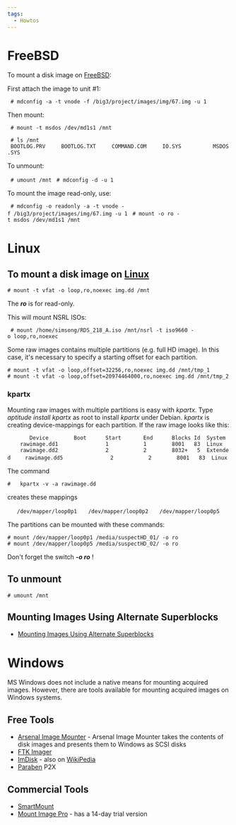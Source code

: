 ```yaml
---
tags:
  - Howtos
---
```

# FreeBSD

To mount a disk image on [FreeBSD](freebsd.md):

First attach the image to unit \#1:

` # mdconfig -a -t vnode -f /big3/project/images/img/67.img -u 1`

Then mount:

` # mount -t msdos /dev/md1s1 /mnt`

` # ls /mnt`
` BOOTLOG.PRV     BOOTLOG.TXT     COMMAND.COM     IO.SYS          MSDOS.SYS`

To unmount:

` # umount /mnt`
` # mdconfig -d -u 1`

To mount the image read-only, use:

` # mdconfig -o readonly -a -t vnode -f /big3/project/images/img/67.img -u 1`
` # mount -o ro -t msdos /dev/md1s1 /mnt`

# Linux

## To mount a disk image on [Linux](linux.md)

`# mount -t vfat -o loop,ro,noexec img.dd /mnt`

The ***ro*** is for read-only.

This will mount NSRL ISOs:

` # mount /home/simsong/RDS_218_A.iso /mnt/nsrl -t iso9660 -o loop,ro,noexec `

Some raw images contains multiple partitions (e.g. full HD image). In
this case, it's necessary to specify a starting offset for each
partition.

`# mount -t vfat -o loop,offset=32256,ro,noexec img.dd /mnt/tmp_1`
`# mount -t vfat -o loop,offset=20974464000,ro,noexec img.dd /mnt/tmp_2`

### kpartx

Mounting raw images with multiple partitions is easy with *kpartx*. Type
*aptitude install kpartx* as root to install *kpartx* under Debian.
*kpartx* is creating device-mappings for each partition. If the raw
image looks like this:

`       Device        Boot      Start       End      Blocks Id  System`
`    rawimage.dd1               1           1        8001   83  Linux`
`    rawimage.dd2               2           2        8032+   5  Extended`
`    rawimage.dd5               2           2        8001   83  Linux`

The command

`#   kpartx -v -a rawimage.dd`

creates these mappings

`   /dev/mapper/loop0p1`
`   /dev/mapper/loop0p2`
`   /dev/mapper/loop0p5`

The partitions can be mounted with these commands:

`# mount /dev/mapper/loop0p1 /media/suspectHD_01/ -o ro`
`# mount /dev/mapper/loop0p5 /media/suspectHD_02/ -o ro`

Don't forget the switch ***-o ro*** !

## To unmount

`# umount /mnt`

## Mounting Images Using Alternate Superblocks

- [Mounting Images Using Alternate Superblocks](http://sansforensics.wordpress.com/2008/12/18/mounting-images-using-alternate-superblocks/)

# Windows

MS Windows does not include a native means for mounting acquired images.
However, there are tools available for mounting acquired images on
Windows systems.

## Free Tools

- [Arsenal Image Mounter](arsenal_recon.md#arsenal-image-mounter) -
  Arsenal Image Mounter takes the contents of disk images and presents them to
  Windows as SCSI disks
- [FTK Imager](https://www.exterro.com/ftk-product-downloads)
- [ImDisk](http://www.ltr-data.se/opencode.html#ImDisk) - also on
  [WikiPedia](http://en.wikipedia.org/wiki/ImDisk)
- [Paraben](paraben_forensics.md) P2X

## Commercial Tools

- [SmartMount](http://www.asrdata.com/forensic-software/smartmount/)
- [Mount Image Pro](https://getdataforensics.com/product/mount-image-pro/) -
  has a 14-day trial version
